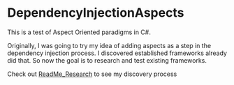 # DependencyInjectionAspects

This is a test of Aspect Oriented paradigms in C#.

Originally, I was going to try my idea of adding aspects as a step in the dependency injection process.
I discovered established frameworks already did that. So now the goal is to research and test existing frameworks.

Check out [ReadMe_Research](DependencyInjectionAspects/ReadMe_Research.md) to see my discovery process
